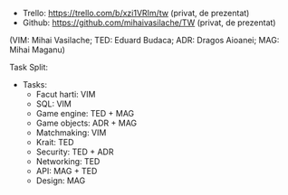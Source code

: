 * Trello: https://trello.com/b/xzi1VRIm/tw (privat, de prezentat)
* Github: https://github.com/mihaivasilache/TW (privat, de prezentat)

(VIM: Mihai Vasilache; TED: Eduard Budaca; ADR: Dragos Aioanei; MAG: Mihai Maganu)

Task Split:

* Tasks:
    * Facut harti: VIM
    * SQL: VIM
    * Game engine: TED + MAG
    * Game objects: ADR + MAG
    * Matchmaking: VIM
    * Krait: TED
    * Security: TED + ADR
    * Networking: TED
    * API: MAG + TED
    * Design: MAG